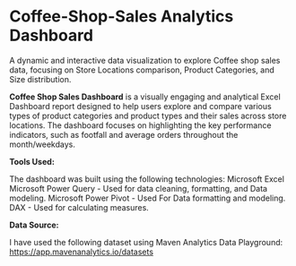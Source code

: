# Coffee-Shop-Sales Analytics Dashboard
A dynamic and interactive data visualization to explore Coffee shop sales data, focusing on Store Locations comparison, Product Categories, and Size distribution.


**Coffee Shop Sales Dashboard** is a visually engaging and analytical Excel Dashboard report designed to help users explore and compare various types of product categories and product types and their sales across store locations. The dashboard focuses on highlighting the key performance indicators, such as footfall and average orders throughout the month/weekdays.


**Tools Used:**

The dashboard was built using the following technologies:
Microsoft Excel
Microsoft Power Query - Used for data cleaning, formatting, and Data modeling.
Microsoft Power Pivot - Used For Data formatting and modeling.
DAX - Used for calculating measures.


**Data Source:**

I have used the following dataset using Maven Analytics Data Playground:
https://app.mavenanalytics.io/datasets


